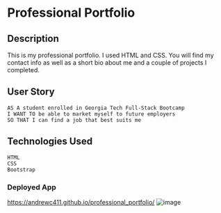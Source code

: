 # Professional Portfolio

## Description
This is my professional portfolio. I used HTML and CSS. You will find my contact info as well as a short bio about me and a couple of projects I completed.

## User Story
```
AS A student enrolled in Georgia Tech Full-Stack Bootcamp
I WANT TO be able to market myself to future employers
SO THAT I can find a job that best suits me
```

## Technologies Used
```
HTML
CSS
Bootstrap
```

### Deployed App
https://andrewc411.github.io/professional_portfolio/
![image](https://user-images.githubusercontent.com/88997322/138109669-df9a3840-64f6-420b-92c5-690c18051cff.png)

